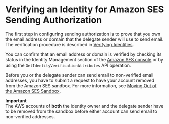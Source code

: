 # Verifying an Identity for Amazon SES Sending Authorization<a name="sending-authorization-identity-owner-tasks-verification"></a>

The first step in configuring sending authorization is to prove that you own the email address or domain that the delegate sender will use to send email\. The verification procedure is described in [Verifying Identities](verify-addresses-and-domains.md)\.

You can confirm that an email address or domain is verified by checking its status in the Identity Management section of the [Amazon SES console](https://console.aws.amazon.com/ses/) or by using the `GetIdentityVerificationAttributes` API operation\.

Before you or the delegate sender can send email to non\-verified email addresses, you have to submit a request to have your account removed from the Amazon SES sandbox\. For more information, see [Moving Out of the Amazon SES Sandbox](request-production-access.md)\.

**Important**  
The AWS accounts of **both** the identity owner and the delegate sender have to be removed from the sandbox before either account can send email to non\-verified addresses\.
